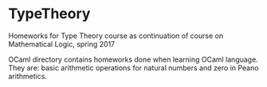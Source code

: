 # TypeTheory
Homeworks for Type Theory course as continuation of course on Mathematical Logic, spring 2017

OCaml directory contains homeworks done when learning OCaml language. They are: basic arithmetic operations for natural numbers and zero in Peano arithmetics.
